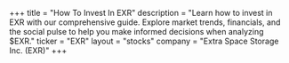 +++
title = "How To Invest In EXR"
description = "Learn how to invest in EXR with our comprehensive guide. Explore market trends, financials, and the social pulse to help you make informed decisions when analyzing $EXR."
ticker = "EXR"
layout = "stocks"
company = "Extra Space Storage Inc. (EXR)"
+++

